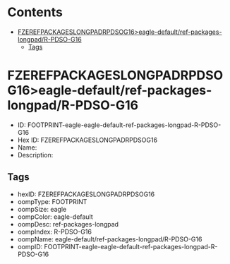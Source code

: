 



Contents
========

* [FZEREFPACKAGESLONGPADRPDSOG16>eagle-default/ref-packages-longpad/R-PDSO-G16](#fzerefpackageslongpadrpdsog16eagle-defaultref-packages-longpadr-pdso-g16)
	* [Tags](#tags)

# FZEREFPACKAGESLONGPADRPDSOG16>eagle-default/ref-packages-longpad/R-PDSO-G16

- ID: FOOTPRINT-eagle-eagle-default-ref-packages-longpad-R-PDSO-G16
- Hex ID: FZEREFPACKAGESLONGPADRPDSOG16
- Name: 
- Description: 

## Tags

- hexID: FZEREFPACKAGESLONGPADRPDSOG16
- oompType: FOOTPRINT
- oompSize: eagle
- oompColor: eagle-default
- oompDesc: ref-packages-longpad
- oompIndex: R-PDSO-G16
- oompName: eagle-default/ref-packages-longpad/R-PDSO-G16
- oompID: FOOTPRINT-eagle-eagle-default-ref-packages-longpad-R-PDSO-G16
